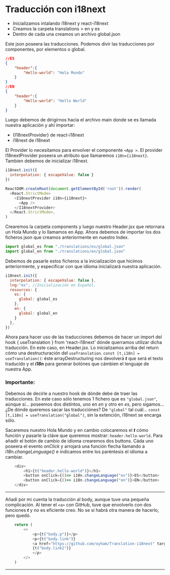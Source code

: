 # Traducción con i18next

- Inicializamos intalando i18next y react-i18next
- Creamos la carpeta translations > en y es
- Dentro de cada una creamos un archivo global.json

Este json poseera las traducciones. Podemos divir las traducciones por componentes, por elementos o global.
```json
//ES
{
    "header":{
        "Hello-world": "Hola Mundo"
    }
}
//EN
{
    "header":{
        "Hello-world": "Hello World"
    }
}
```
Luego debemos de dirigirnos hacia el archivo main donde se es llamada nuestra aplicación y ahi importar: 
- {I18nextProvider} de react-i18next
- i18next de i18next

El Provider lo necesitamos para envolver el componente ``<App >``. El provider I18nextProvider poseera un atributo que llamaremos ``i18n={i18next}``. Tambien debemos de inicializar i18next.
```js
i18next.init({
  interpolation: { escapeValue: false }
})

ReactDOM.createRoot(document.getElementById('root')).render(
  <React.StrictMode>
    <I18nextProvider i18n={i18next}>
      <App />
    </I18nextProvider>
  </React.StrictMode>,
)
```
Crearemos la carpeta components y luego nuestro Header.jsx que retornara un Hola Mundo y lo llamamos en App.
Ahora debemos de importar los dos ficheros json que creamos anteriormente en nuestro Index.
```js
import global_es from "./translations/es/global.json"
import global_en from "./translations/en/global.json"
```
Debemos de pasarle estos ficheros a la inicialización que hicimos anteriormente, y especificar con que idíoma inicializará nuestra aplicación.
```js
i18next.init({
  interpolation: { escapeValue: false },
  lng:"es", //Inicialización en Español.
  resources: {
    es: {
      global: global_es
    },
    en: {
      global: global_en
    }
  },
})
```
Ahora para hacer uso de las traducciones debemos de hacer un import del hook { useTranslation } from 'react-i18next' dónde querramos utilizar dicha traducción. En este caso, en Header.jsx.
 Lo inicializamos arriba del return cómo una destructuración del ``useTranslation``.
 `const [t,i18n] = useTranslation()`: éste arrayDestructuring nos devolverá _**t**_ que será el texto traducído y el _**i18n**_ para generar botónes que cámbien el lenguaje de nuestra App.

### Importante:
Debemos de decirle a nuestro hook de dónde debe de traer las traducciones. En este caso sólo tenemos 1 fichero que es `"global.json"`, aúnque sí... poseemos dos distíntos, uno en *en* y otro en *es*, pero sigamos... 
¿De dónde queremos sacar las traducciónes? De `"global"` tal cuál... `const [t,i18n] = useTranslation("global")`, sin la extención, i18next se encarga sólo.

Sacaremos nuestro Hola Mundo y en cambio colocaremos el _**t**_ cómo función y pasarle la cláve que queremos mostrar: `header.hello-world`.
Para añadír el botón de cambio de idíoma crearemos dos buttons. Cáda uno poseera el evento *onClick* y arrojará una función flecha llamando a *i18n.changeLenguage()* e indicamos entre los paréntesis el idíoma a cambiar.
```js
    <div>
        <h1>{t("header.hello-world")}</h1>
        <button onClick={()=> i18n.changeLanguage("es")}>ES</button>
        <button onClick={()=> i18n.changeLanguage("en")}>EN</button>
    </div>
```
---
Añadí por mi cuenta la traducción al body, aunque tuve una pequeña complicación.
Al tener el ``<a>`` con GitHub, tuve que envolverlo con dos funciones _**t**_ y no es eficiente creo. No se si habrá otra manera de hacerlo, pero quedó.
```js
    return (
        <>
            <p>{t("body.p")}</p>
            <p>{t("body.link")}
            <a href="https://github.com/oyham/Translation-i18next" target="_blank"><em>GitHub</em></a> 
            {t("body.link2")}
            </p>
        </>
    )
``` 
---
